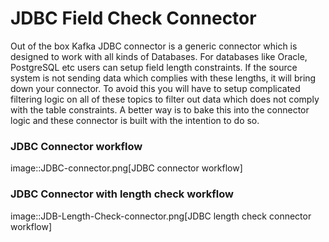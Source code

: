 #  JDBC Field Check Connector
Out of the box Kafka JDBC connector is a generic connector which is designed to work with all kinds of Databases.
For databases like Oracle, PostgreSQL etc users can setup field length constraints. 
If the source system is not sending data which complies with these lengths, it will bring down your connector.
To avoid this you will have to setup complicated filtering logic on all of these topics to filter out data which does not comply with the table constraints. 
A better way is to bake this into the connector logic and these connector is built with the intention to do so.

### JDBC Connector workflow
 
image::JDBC-connector.png[JDBC connector workflow] 


### JDBC Connector with length check workflow
image::JDB-Length-Check-connector.png[JDBC length check connector workflow]